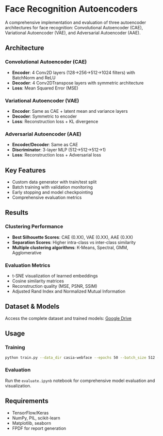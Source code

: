 # Face Recognition Autoencoders

A comprehensive implementation and evaluation of three autoencoder architectures for face recognition: Convolutional Autoencoder (CAE), Variational Autoencoder (VAE), and Adversarial Autoencoder (AAE).

## Architecture

### Convolutional Autoencoder (CAE)
- **Encoder**: 4 Conv2D layers (128→256→512→1024 filters) with BatchNorm and ReLU
- **Decoder**: 4 Conv2DTranspose layers with symmetric architecture
- **Loss**: Mean Squared Error (MSE)

### Variational Autoencoder (VAE)
- **Encoder**: Same as CAE + latent mean and variance layers
- **Decoder**: Symmetric to encoder
- **Loss**: Reconstruction loss + KL divergence

### Adversarial Autoencoder (AAE)
- **Encoder/Decoder**: Same as CAE
- **Discriminator**: 3-layer MLP (512→512→512→1)
- **Loss**: Reconstruction loss + Adversarial loss

## Key Features
- Custom data generator with train/test split
- Batch training with validation monitoring
- Early stopping and model checkpointing
- Comprehensive evaluation metrics

## Results

### Clustering Performance
- **Best Silhouette Scores**: CAE (0.XX), VAE (0.XX), AAE (0.XX)
- **Separation Scores**: Higher intra-class vs inter-class similarity
- **Multiple clustering algorithms**: K-Means, Spectral, GMM, Agglomerative

### Evaluation Metrics
- t-SNE visualization of learned embeddings
- Cosine similarity matrices
- Reconstruction quality (MSE, PSNR, SSIM)
- Adjusted Rand Index and Normalized Mutual Information

## Dataset & Models
Access the complete dataset and trained models: [Google Drive](https://drive.google.com/drive/folders/1BR_qYkaEQ1xehnxwd1LedI2IBF9tOS4l?usp=sharing)

## Usage

### Training
```bash
python train.py --data_dir casia-webface --epochs 50 --batch_size 512 --models cae,vae,aae
```

### Evaluation
Run the `evaluate.ipynb` notebook for comprehensive model evaluation and visualization.

## Requirements
- TensorFlow/Keras
- NumPy, PIL, scikit-learn
- Matplotlib, seaborn
- FPDF for report generation